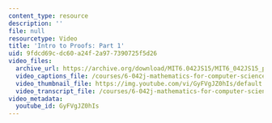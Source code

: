 ```yaml
---
content_type: resource
description: ''
file: null
resourcetype: Video
title: 'Intro to Proofs: Part 1'
uid: 9fdcd69c-dc60-a24f-2a97-7390725f5d26
video_files:
  archive_url: https://archive.org/download/MIT6.042JS15/MIT6_042JS15_proof1_ipod.mp4
  video_captions_file: /courses/6-042j-mathematics-for-computer-science-spring-2015/34d98e5b324057049401e59d379999eb_GyFVgJZ0hIs.vtt
  video_thumbnail_file: https://img.youtube.com/vi/GyFVgJZ0hIs/default.jpg
  video_transcript_file: /courses/6-042j-mathematics-for-computer-science-spring-2015/4b0d4f1640daf4970cb9dabc6515262d_GyFVgJZ0hIs.pdf
video_metadata:
  youtube_id: GyFVgJZ0hIs
---
```

